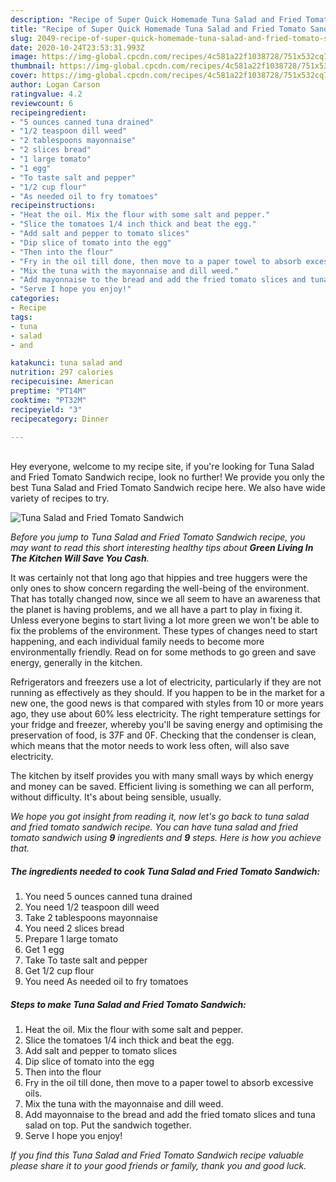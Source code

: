 ```yaml
---
description: "Recipe of Super Quick Homemade Tuna Salad and Fried Tomato Sandwich"
title: "Recipe of Super Quick Homemade Tuna Salad and Fried Tomato Sandwich"
slug: 2049-recipe-of-super-quick-homemade-tuna-salad-and-fried-tomato-sandwich
date: 2020-10-24T23:53:31.993Z
image: https://img-global.cpcdn.com/recipes/4c581a22f1038728/751x532cq70/tuna-salad-and-fried-tomato-sandwich-recipe-main-photo.jpg
thumbnail: https://img-global.cpcdn.com/recipes/4c581a22f1038728/751x532cq70/tuna-salad-and-fried-tomato-sandwich-recipe-main-photo.jpg
cover: https://img-global.cpcdn.com/recipes/4c581a22f1038728/751x532cq70/tuna-salad-and-fried-tomato-sandwich-recipe-main-photo.jpg
author: Logan Carson
ratingvalue: 4.2
reviewcount: 6
recipeingredient:
- "5 ounces canned tuna drained"
- "1/2 teaspoon dill weed"
- "2 tablespoons mayonnaise"
- "2 slices bread"
- "1 large tomato"
- "1 egg"
- "To taste salt and pepper"
- "1/2 cup flour"
- "As needed oil to fry tomatoes"
recipeinstructions:
- "Heat the oil. Mix the flour with some salt and pepper."
- "Slice the tomatoes 1/4 inch thick and beat the egg."
- "Add salt and pepper to tomato slices"
- "Dip slice of tomato into the egg"
- "Then into the flour"
- "Fry in the oil till done, then move to a paper towel to absorb excessive oils."
- "Mix the tuna with the mayonnaise and dill weed."
- "Add mayonnaise to the bread and add the fried tomato slices and tuna salad on top. Put the sandwich together."
- "Serve I hope you enjoy!"
categories:
- Recipe
tags:
- tuna
- salad
- and

katakunci: tuna salad and 
nutrition: 297 calories
recipecuisine: American
preptime: "PT14M"
cooktime: "PT32M"
recipeyield: "3"
recipecategory: Dinner

---
```

<br>
Hey everyone, welcome to my recipe site, if you're looking for Tuna Salad and Fried Tomato Sandwich recipe, look no further! We provide you only the best Tuna Salad and Fried Tomato Sandwich recipe here. We also have wide variety of recipes to try.
<br>


![Tuna Salad and Fried Tomato Sandwich](https://img-global.cpcdn.com/recipes/4c581a22f1038728/751x532cq70/tuna-salad-and-fried-tomato-sandwich-recipe-main-photo.jpg)

<i>Before you jump to Tuna Salad and Fried Tomato Sandwich recipe, you may want to read this short interesting healthy tips about 
<strong>Green Living In The Kitchen Will Save You Cash</strong>.</i>
</br>

It was certainly not that long ago that hippies and tree huggers were the only ones to show concern regarding the well-being of the environment. That has totally changed now, since we all seem to have an awareness that the planet is having problems, and we all have a part to play in fixing it. Unless everyone begins to start living a lot more green we won't be able to fix the problems of the environment. These types of changes need to start happening, and each individual family needs to become more environmentally friendly. Read on for some methods to go green and save energy, generally in the kitchen.

Refrigerators and freezers use a lot of electricity, particularly if they are not running as effectively as they should. If you happen to be in the market for a new one, the good news is that compared with styles from 10 or more years ago, they use about 60% less electricity. The right temperature settings for your fridge and freezer, whereby you'll be saving energy and optimising the preservation of food, is 37F and 0F. Checking that the condenser is clean, which means that the motor needs to work less often, will also save electricity.

The kitchen by itself provides you with many small ways by which energy and money can be saved. Efficient living is something we can all perform, without difficulty. It's about being sensible, usually.


<i>We hope you got insight from reading it, now let's go back to tuna salad and fried tomato sandwich recipe. You can have tuna salad and fried tomato sandwich using <strong>9</strong> ingredients and <strong>9</strong> steps. Here is how you achieve that.
</i>

##### The ingredients needed to cook Tuna Salad and Fried Tomato Sandwich:

1. You need 5 ounces canned tuna drained
1. You need 1/2 teaspoon dill weed
1. Take 2 tablespoons mayonnaise
1. You need 2 slices bread
1. Prepare 1 large tomato
1. Get 1 egg
1. Take To taste salt and pepper
1. Get 1/2 cup flour
1. You need As needed oil to fry tomatoes


##### Steps to make Tuna Salad and Fried Tomato Sandwich:

1. Heat the oil. Mix the flour with some salt and pepper.
1. Slice the tomatoes 1/4 inch thick and beat the egg.
1. Add salt and pepper to tomato slices
1. Dip slice of tomato into the egg
1. Then into the flour
1. Fry in the oil till done, then move to a paper towel to absorb excessive oils.
1. Mix the tuna with the mayonnaise and dill weed.
1. Add mayonnaise to the bread and add the fried tomato slices and tuna salad on top. Put the sandwich together.
1. Serve I hope you enjoy!


<i>If you find this Tuna Salad and Fried Tomato Sandwich recipe valuable please share it to your good friends or family, thank you and good luck.</i>
